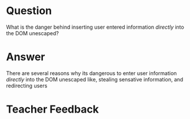 # Question

What is the danger behind inserting user entered information *directly* into the DOM unescaped?

# Answer
There are several reasons why its dangerous to enter user information *directly* into the DOM unescaped like, stealing sensative information, and redirecting users

# Teacher Feedback
